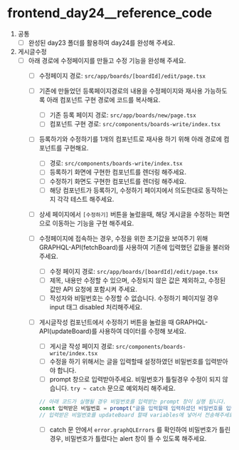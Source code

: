 # frontend_day24__reference_code
1. 공통
    - [ ]  완성된 day23 폴더를 활용하여 day24를 완성해 주세요.
2. 게시글수정
    - [ ]  아래 경로에 수정페이지를 만들고 수정 기능을 완성해 주세요.
        - [ ]  수정페이지 경로: `src/app/boards/[boardId]/edit/page.tsx`
        - [ ]  기존에 만들었던 등록페이지경로의 내용을 수정페이지와 재사용 가능하도록 아래 컴포넌트 구현 경로에 코드를 복사해요.
            - [ ]  기존 등록 페이지 경로: `src/app/boards/new/page.tsx`
            - [ ]  컴포넌트 구현 경로: `src/components/boards-write/index.tsx`
        - [ ]  등록하기와 수정하기를 1개의 컴포넌트로 재사용 하기 위해 아래 경로에 컴포넌트를 구현해요.
            - [ ]  경로: `src/components/boards-write/index.tsx`
            - [ ]  등록하기 화면에 구현한 컴포넌트를 렌더링 해주세요.
            - [ ]  수정하기 화면도 구현한 컴포넌트를 렌더링 해주세요.
            - [ ]  해당 컴포넌트가 등록하기, 수정하기 페이지에서 의도한대로 동작하는지 각각 테스트 해주세요.
        - [ ]  상세 페이지에서 `[수정하기]` 버튼을 눌렀을때, 해당 게시글을 수정하는 화면으로 이동하는 기능을 구현 해주세요.
        - [ ]  수정페이지에 접속하는 경우, 수정을 위한 초기값을 보여주기 위해 GRAPHQL-API(fetchBoard)를 사용하여 기존에 입력했던 값들을 불러와 주세요.
            - [ ]  수정 페이지 경로:  `src/app/boards/[boardId]/edit/page.tsx`
            - [ ]  제목, 내용만 수정할 수 있으며, 수정되지 않은 값은 제외하고, 수정된 값만 API 요청에 포함시켜 주세요.
            - [ ]  작성자와 비밀번호는 수정할 수 없습니다. 수정하기 페이지일 경우 input 태그 disabled 처리해주세요.
        - [ ]  게시글작성 컴포넌트에서 수정하기 버튼을 눌렀을 때 GRAPHQL-API(updateBoard)를 사용하여 데이터를 수정해 보세요.
            - [ ]  게시글 작성 페이지 경로:  `src/components/boards-write/index.tsx`
            - [ ]  수정을 하기 위해서는 글을 입력할때 설정하였던 비밀번호를 입력받아야 합니다.
            - [ ]  prompt 창으로 입력받아주세요. 비밀번호가 틀릴경우 수정이 되지 않습니다. `try ~ catch` 문으로 예외처리 해주세요.
            
            ```jsx
            // 아래 코드가 실행될 경우 비밀번호를 입력받는 prompt 창이 실행 됩니다.
            const 입력받은 비밀번호 = prompt("글을 입력할때 입력하셨던 비밀번호를 입력해주세요")
            // 입력받은 비밀번호를 updateBoard 할때 variables에 넣어서 전송해주세요.
            ```
            
            - [ ]  catch 문 안에서 `error.graphQLErrors` 를 확인하여 비밀번호가 틀린경우, 비밀번호가 틀렸다는 alert 창이 뜰 수 있도록 해주세요.
